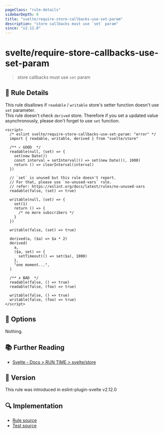 ```yaml
---
pageClass: "rule-details"
sidebarDepth: 0
title: "svelte/require-store-callbacks-use-set-param"
description: "store callbacks must use `set` param"
since: "v2.12.0"
---
```


# svelte/require-store-callbacks-use-set-param

> store callbacks must use `set` param

## :book: Rule Details

This rule disallows if `readable` / `writable` store's setter function doesn't use `set` parameter.<br>
This rule doesn't check `derived` store. Therefore if you set a updated value asynchronously, please don't forget to use `set` function.

<ESLintCodeBlock>

<!--eslint-skip-->

```svelte
<script>
  /* eslint svelte/require-store-callbacks-use-set-param: "error" */
  import { readable, writable, derived } from "svelte/store"

  /** ✓ GOOD  */
  readable(null, (set) => {
    set(new Date())
    const interval = setInterval(() => set(new Date()), 1000)
    return () => clearInterval(interval)
  })

  // `set` is unused but this rule doesn't report.
  // For that, please use `no-unused-vars` rule.
  // refer: https://eslint.org/docs/latest/rules/no-unused-vars
  readable(false, (set) => true)

  writable(null, (set) => {
    set(1)
    return () => {
      /* no more subscribers */
    }
  })

  writable(false, (set) => true)

  derived(a, ($a) => $a * 2)
  derived(
    a,
    ($a, set) => {
      setTimeout(() => set($a), 1000)
    },
    "one moment...",
  )

  /** ✗ BAD  */
  readable(false, () => true)
  readable(false, (foo) => true)

  writable(false, () => true)
  writable(false, (foo) => true)
</script>
```

</ESLintCodeBlock>

## :wrench: Options

Nothing.

## :books: Further Reading

- [Svelte - Docs > RUN TIME > svelte/store](https://svelte.dev/docs#run-time-svelte-store)

## :rocket: Version

This rule was introduced in eslint-plugin-svelte v2.12.0

## :mag: Implementation

- [Rule source](https://github.com/sveltejs/eslint-plugin-svelte/blob/main/src/rules/require-store-callbacks-use-set-param.ts)
- [Test source](https://github.com/sveltejs/eslint-plugin-svelte/blob/main/tests/src/rules/require-store-callbacks-use-set-param.ts)

